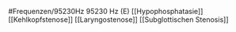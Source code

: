 #Frequenzen/95230Hz
95230 Hz (E)
[[Hypophosphatasie]]
[[Kehlkopfstenose]]
[[Laryngostenose]]
[[Subglottischen Stenosis]]